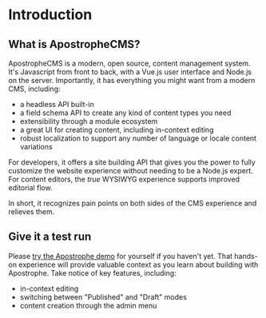 # Introduction

## What is ApostropheCMS?

ApostropheCMS is a modern, open source, content management system. It's Javascript from front to back, with a Vue.js user interface and Node.js on the server. Importantly, it has everything you might want from a modern CMS, including:

- a headless API built-in
- a field schema API to create any kind of content types you need
- extensibility through a module ecosystem
- a great UI for creating content, including in-context editing
- robust localization to support any number of language or locale content variations

For developers, it offers a site building API that gives you the power to fully customize the website experience without needing to be a Node.js expert. For content editors, the _true_ WYSIWYG experience supports improved editorial flow.

In short, it recognizes pain points on both sides of the CMS experience and relieves them.

## Give it a test run

Please [try the Apostrophe demo](https://demo.apos3.dev/) for yourself if you haven't yet. That hands-on experience will provide valuable context as you learn about building with Apostrophe. Take notice of key features, including:

- in-context editing
- switching between "Published" and "Draft" modes
- content creation through the admin menu
